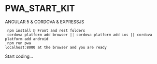 # PWA_START_KIT
ANGULAR 5 &amp; CORDOVA &amp; EXPRESSJS

     npm install @ Front and rest folders
     cordova platform add browser || cordova platform add ios || cordova platform add android
     npm run pwa 
    localhost:8000 at the browser and you are ready

Start coding...
